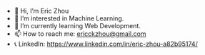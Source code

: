- 👋 Hi, I’m Eric Zhou
- 👀 I’m interested in Machine Learning.
- 🌱 I’m currently learning Web Development.
- 📫 How to reach me: ericckzhou@gmail.com
- 📞 LinkedIn: https://www.linkedin.com/in/eric-zhou-a82b95174/

<!---
ericckzhou/ericckzhou is a ✨ special ✨ repository because its `README.md` (this file) appears on your GitHub profile.
You can click the Preview link to take a look at your changes.
--->
